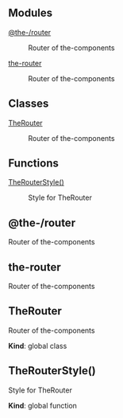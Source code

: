 <!--- Code generated by @the-/script-doc. DO NOT EDIT. -->

## Modules

<dl>
<dt><a href="#module_@the-/router">@the-/router</a></dt>
<dd><p>Router of the-components</p>
</dd>
<dt><a href="#module_the-router">the-router</a></dt>
<dd><p>Router of the-components</p>
</dd>
</dl>

## Classes

<dl>
<dt><a href="#TheRouter">TheRouter</a></dt>
<dd><p>Router of the-components</p>
</dd>
</dl>

## Functions

<dl>
<dt><a href="#TheRouterStyle">TheRouterStyle()</a></dt>
<dd><p>Style for TheRouter</p>
</dd>
</dl>

<a name="module_@the-/router"></a>

## @the-/router
Router of the-components

<a name="module_the-router"></a>

## the-router
Router of the-components

<a name="TheRouter"></a>

## TheRouter
Router of the-components

**Kind**: global class  
<a name="TheRouterStyle"></a>

## TheRouterStyle()
Style for TheRouter

**Kind**: global function  
